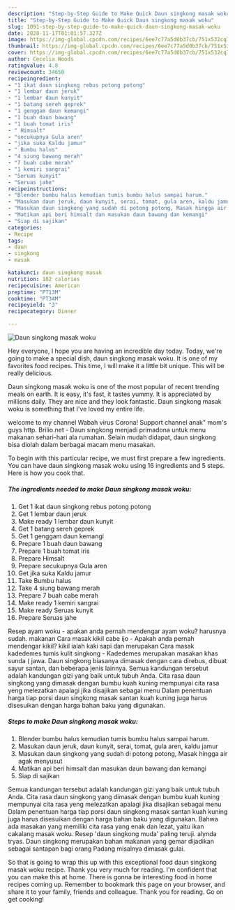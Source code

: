 ```yaml
---
description: "Step-by-Step Guide to Make Quick Daun singkong masak woku"
title: "Step-by-Step Guide to Make Quick Daun singkong masak woku"
slug: 1091-step-by-step-guide-to-make-quick-daun-singkong-masak-woku
date: 2020-11-17T01:01:57.327Z
image: https://img-global.cpcdn.com/recipes/6ee7c77a5d0b37cb/751x532cq70/daun-singkong-masak-woku-foto-resep-utama.jpg
thumbnail: https://img-global.cpcdn.com/recipes/6ee7c77a5d0b37cb/751x532cq70/daun-singkong-masak-woku-foto-resep-utama.jpg
cover: https://img-global.cpcdn.com/recipes/6ee7c77a5d0b37cb/751x532cq70/daun-singkong-masak-woku-foto-resep-utama.jpg
author: Cecelia Woods
ratingvalue: 4.8
reviewcount: 34650
recipeingredient:
- "1 ikat daun singkong rebus potong potong"
- "1 lembar daun jeruk"
- "1 lembar daun kunyit"
- "1 batang sereh geprek"
- "1 genggam daun kemangi"
- "1 buah daun bawang"
- "1 buah tomat iris"
- " Himsalt"
- "secukupnya Gula aren"
- "jika suka Kaldu jamur"
- " Bumbu halus"
- "4 siung bawang merah"
- "7 buah cabe merah"
- "1 kemiri sangrai"
- "Seruas kunyit"
- "Seruas jahe"
recipeinstructions:
- "Blender bumbu halus kemudian tumis bumbu halus sampai harum."
- "Masukan daun jeruk, daun kunyit, serai, tomat, gula aren, kaldu jamur"
- "Masukan daun singkong yang sudah di potong potong, Masak hingga air agak menyusut"
- "Matikan api beri himsalt dan masukan daun bawang dan kemangi"
- "Siap di sajikan"
categories:
- Recipe
tags:
- daun
- singkong
- masak

katakunci: daun singkong masak 
nutrition: 102 calories
recipecuisine: American
preptime: "PT13M"
cooktime: "PT34M"
recipeyield: "3"
recipecategory: Dinner

---
```



![Daun singkong masak woku](https://img-global.cpcdn.com/recipes/6ee7c77a5d0b37cb/751x532cq70/daun-singkong-masak-woku-foto-resep-utama.jpg)

Hey everyone, I hope you are having an incredible day today. Today, we're going to make a special dish, daun singkong masak woku. It is one of my favorites food recipes. This time, I will make it a little bit unique. This will be really delicious.

Daun singkong masak woku is one of the most popular of recent trending meals on earth. It is easy, it's fast, it tastes yummy. It is appreciated by millions daily. They are nice and they look fantastic. Daun singkong masak woku is something that I've loved my entire life.

welcome to my channel Wabah virus Corona! Support channel anak&#34; mom&#39;s guys http. Brilio.net - Daun singkong menjadi primadona untuk menu makanan sehari-hari ala rumahan. Selain mudah didapat, daun singkong bisa diolah dalam berbagai macam menu masakan.


To begin with this particular recipe, we must first prepare a few ingredients. You can have daun singkong masak woku using 16 ingredients and 5 steps. Here is how you cook that.

<!--inarticleads1-->

##### The ingredients needed to make Daun singkong masak woku:

1. Get 1 ikat daun singkong rebus potong potong
1. Get 1 lembar daun jeruk
1. Make ready 1 lembar daun kunyit
1. Get 1 batang sereh geprek
1. Get 1 genggam daun kemangi
1. Prepare 1 buah daun bawang
1. Prepare 1 buah tomat iris
1. Prepare  Himsalt
1. Prepare secukupnya Gula aren
1. Get jika suka Kaldu jamur
1. Take  Bumbu halus
1. Take 4 siung bawang merah
1. Prepare 7 buah cabe merah
1. Make ready 1 kemiri sangrai
1. Make ready Seruas kunyit
1. Prepare Seruas jahe


Resep ayam woku - apakan anda pernah mendengar ayam woku? harusnya sudah. makanan Cara masak kikil cabe ijo - Apakah anda pernah mendengar kikil? kikil ialah kaki sapi dan merupakan Cara masak kadedemes tumis kulit singkong - Kadedemes merupakan masakan khas sunda ( jawa. Daun singkong biasanya dimasak dengan cara direbus, dibuat sayur santan, dan beberapa jenis lainnya. Semua kandungan tersebut adalah kandungan gizi yang baik untuk tubuh Anda. Cita rasa daun singkong yang dimasak dengan bumbu kuah kuning mempunyai cita rasa yeng melezatkan apalagi jika disajikan sebagai menu Dalam penentuan harga tiap porsi daun singkong masak santan kuah kuning juga harus disesuikan dengan harga bahan baku yang digunakan. 

<!--inarticleads2-->

##### Steps to make Daun singkong masak woku:

1. Blender bumbu halus kemudian tumis bumbu halus sampai harum.
1. Masukan daun jeruk, daun kunyit, serai, tomat, gula aren, kaldu jamur
1. Masukan daun singkong yang sudah di potong potong, Masak hingga air agak menyusut
1. Matikan api beri himsalt dan masukan daun bawang dan kemangi
1. Siap di sajikan


Semua kandungan tersebut adalah kandungan gizi yang baik untuk tubuh Anda. Cita rasa daun singkong yang dimasak dengan bumbu kuah kuning mempunyai cita rasa yeng melezatkan apalagi jika disajikan sebagai menu Dalam penentuan harga tiap porsi daun singkong masak santan kuah kuning juga harus disesuikan dengan harga bahan baku yang digunakan. Bahwa ada masakan yang memiliki cita rasa yang enak dan lezat, yaitu ikan cakalang masak woku. Resep &#39;daun singkong muda&#39; paling teruji. alynda tryas. Daun singkong merupakan bahan makanan yang gemar dijadikan sebagai santapan bagi orang Padang misalnya dimasak gulai. 

So that is going to wrap this up with this exceptional food daun singkong masak woku recipe. Thank you very much for reading. I'm confident that you can make this at home. There is gonna be interesting food in home recipes coming up. Remember to bookmark this page on your browser, and share it to your family, friends and colleague. Thank you for reading. Go on get cooking!
